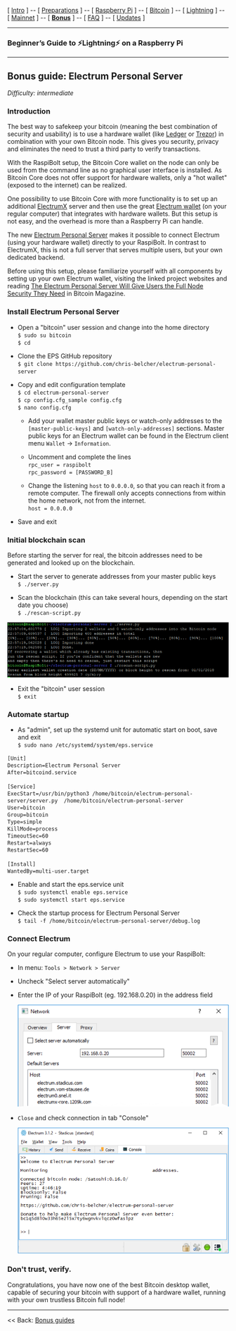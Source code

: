 [ [Intro](README.md) ] -- [ [Preparations](raspibolt_10_preparations.md) ] -- [ [Raspberry Pi](raspibolt_20_pi.md) ] -- [ [Bitcoin](raspibolt_30_bitcoin.md) ] -- [ [Lightning](raspibolt_40_lnd.md) ] -- [ [Mainnet](raspibolt_50_mainnet.md) ] -- [ [**Bonus**](raspibolt_60_bonus.md) ] -- [ [FAQ](raspibolt_faq.md) ] -- [ [Updates](raspibolt_updates.md) ]

------

### Beginner’s Guide to ️⚡Lightning️⚡ on a Raspberry Pi

------

## Bonus guide: Electrum Personal Server

*Difficulty: intermediate*

### Introduction

The best way to safekeep your bitcoin (meaning the best combination of security and usability) is to use a hardware wallet (like [Ledger](https://www.ledgerwallet.com/) or [Trezor](https://trezor.io/)) in combination with your own Bitcoin node. This gives you security, privacy and eliminates the need to trust a third party to verify transactions.

With the RaspiBolt setup, the Bitcoin Core wallet on the node can only be used from the command line as no graphical user interface is installed. As Bitcoin Core does not offer support for hardware wallets, only a "hot wallet" (exposed to the internet) can be realized. 

One possibility to use Bitcoin Core with more functionality is to set up an additional [ElectrumX](https://github.com/kyuupichan/electrumx) server and then use the great [Electrum wallet](https://electrum.org/) (on your regular computer) that integrates with hardware wallets. But this setup is not easy, and the overhead is more than a Raspberry Pi can handle.

The new [Electrum Personal Server](https://github.com/chris-belcher/electrum-personal-server) makes it possible to connect Electrum (using your hardware wallet) directly to your RaspiBolt. In contrast to ElectrumX, this is not a full server that serves multiple users, but your own dedicated backend. 

Before using this setup, please familiarize yourself with all components by setting up your own Electrum wallet, visiting the linked project websites and reading [The Electrum Personal Server Will Give Users the Full Node Security They Need](https://bitcoinmagazine.com/articles/electrum-personal-server-will-give-users-full-node-security-they-need/) in Bitcoin Magazine.

### Install Electrum Personal Server

* Open a "bitcoin" user session and change into the home directory  
  `$ sudo su bitcoin`  
  `$ cd`
  
* Clone the EPS GitHub repository  
  `$ git clone https://github.com/chris-belcher/electrum-personal-server`
  
* Copy and edit configuration template  
  `$ cd electrum-personal-server`  
  `$ cp config.cfg_sample config.cfg`  
  `$ nano config.cfg` 
  
  * Add your wallet master public keys or watch-only addresses to the `[master-public-keys]` and `[watch-only-addresses]` sections. Master public keys for an Electrum wallet can be found in the Electrum client menu `Wallet` -> `Information`.
  
  * Uncomment and complete the lines  
    `rpc_user = raspibolt`  
    `rpc_password = [PASSWORD_B]`
  
  * Change the listening `host` to `0.0.0.0`, so that you can reach it from a remote computer. The firewall only accepts connections from within the home network, not from the internet.  
    `host = 0.0.0.0`

* Save and exit

### Initial blockchain scan

Before starting the server for real, the bitcoin addresses need to be generated and looked up on the blockchain.

* Start the server to generate addresses from your master public keys  
  `$ ./server.py`
  
* Scan the blockchain (this can take several hours, depending on the start date you choose)  
  `$ ./rescan-script.py`

[![initialize server and scan blockchain](https://github.com/Stadicus/guides/raw/master/raspibolt/images/60_eps_rescan.png)](https://github.com/Stadicus/guides/blob/master/raspibolt/images/60_eps_rescan.png)

* Exit the "bitcoin" user session  
  `$ exit`

### Automate startup

* As "admin", set up the systemd unit for automatic start on boot, save and exit  
  `$ sudo nano /etc/systemd/system/eps.service`

```
[Unit]
Description=Electrum Personal Server
After=bitcoind.service

[Service]
ExecStart=/usr/bin/python3 /home/bitcoin/electrum-personal-server/server.py  /home/bitcoin/electrum-personal-server
User=bitcoin
Group=bitcoin
Type=simple
KillMode=process
TimeoutSec=60
Restart=always
RestartSec=60

[Install]
WantedBy=multi-user.target
```

* Enable and start the eps.service unit  
  `$ sudo systemctl enable eps.service`  
  `$ sudo systemctl start eps.service`
  
* Check the startup process for Electrum Personal Server  
  `$ tail -f /home/bitcoin/electrum-personal-server/debug.log`

### Connect Electrum

On your regular computer, configure Electrum to use your RaspiBolt:

* In menu: `Tools > Network > Server`

* Uncheck "Select server automatically"

* Enter the IP of your RaspiBolt (eg. 192.168.0.20) in the address field

  [![Connect Electrum to RaspiBolt](https://github.com/Stadicus/guides/raw/master/raspibolt/images/60_eps_electrum-connect.png)](https://github.com/Stadicus/guides/blob/master/raspibolt/images/60_eps_electrum-connect.png)

* `Close` and check connection in tab "Console"

  [![Check Electrum console](https://github.com/Stadicus/guides/raw/master/raspibolt/images/60_eps_electrumwallet.png)](https://github.com/Stadicus/guides/blob/master/raspibolt/images/60_eps_electrumwallet.png)



### Don't trust, verify.

Congratulations, you have now one of the best Bitcoin desktop wallet, capable of securing your bitcoin with support of a hardware wallet, running with your own trustless Bitcoin full node! 



---

<< Back: [Bonus guides](raspibolt_60_bonus.md) 
